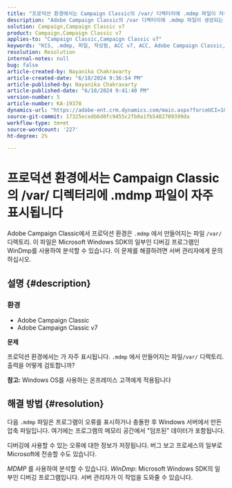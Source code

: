 ```yaml
---
title: "프로덕션 환경에서는 Campaign Classic의 /var/ 디렉터리에 .mdmp 파일이 자주 표시됩니다."
description: "Adobe Campaign Classic의 /var 디렉터리에 .mdmp 파일이 생성되는 이유를 알아봅니다. 서버 관리자에게 문의하십시오."
solution: Campaign,Campaign Classic v7
product: Campaign,Campaign Classic v7
applies-to: "Campaign Classic,Campaign Classic v7"
keywords: "KCS, .mdmp, 파일, 작성됨, ACC v7, ACC, Adobe Campaign Classic, Adobe Campaign Classic v7, FAQ"
resolution: Resolution
internal-notes: null
bug: false
article-created-by: Nayanika Chakravarty
article-created-date: "6/18/2024 9:36:54 PM"
article-published-by: Nayanika Chakravarty
article-published-date: "6/18/2024 9:41:40 PM"
version-number: 5
article-number: KA-19378
dynamics-url: "https://adobe-ent.crm.dynamics.com/main.aspx?forceUCI=1&pagetype=entityrecord&etn=knowledgearticle&id=e082efdf-ba2d-ef11-840a-000d3a5b439f"
source-git-commit: 17325ecedb6d0fc9455c2fb0a1fb5482709399da
workflow-type: tm+mt
source-wordcount: '227'
ht-degree: 2%

---
```


# 프로덕션 환경에서는 Campaign Classic의 /var/ 디렉터리에 .mdmp 파일이 자주 표시됩니다


Adobe Campaign Classic에서 프로덕션 환경은 `.mdmp` 에서 만들어지는 파일 `/var/` 디렉토리. 이 파일은 Microsoft Windows SDK의 일부인 디버깅 프로그램인 WinDmp를 사용하여 분석할 수 있습니다. 이 문제를 해결하려면 서버 관리자에게 문의하십시오.

## 설명 {#description}


### <b>환경</b>

- Adobe Campaign Classic
- Adobe Campaign Classic v7


<b>문제</b>

프로덕션 환경에서는 가 자주 표시됩니다. `.mdmp` 에서 만들어지는 파일`/var/` 디렉토리. 출력을 어떻게 검토합니까?

<b>참고:</b> Windows OS를 사용하는 온프레미스 고객에게 적용됩니다


## 해결 방법 {#resolution}


다음 `.mdmp` 파일은 프로그램이 오류를 표시하거나 충돌한 후 Windows 서버에서 만든 압축 파일입니다. 여기에는 프로그램의 메모리 공간에서 &quot;덤프된&quot; 데이터가 포함됩니다.

디버깅에 사용할 수 있는 오류에 대한 정보가 저장됩니다. 버그 보고 프로세스의 일부로 Microsoft에 전송할 수도 있습니다.

*MDMP* 를 사용하여 분석할 수 있습니다. *WinDmp*: Microsoft Windows SDK의 일부인 디버깅 프로그램입니다. 서버 관리자가 이 작업을 도와줄 수 있습니다.

